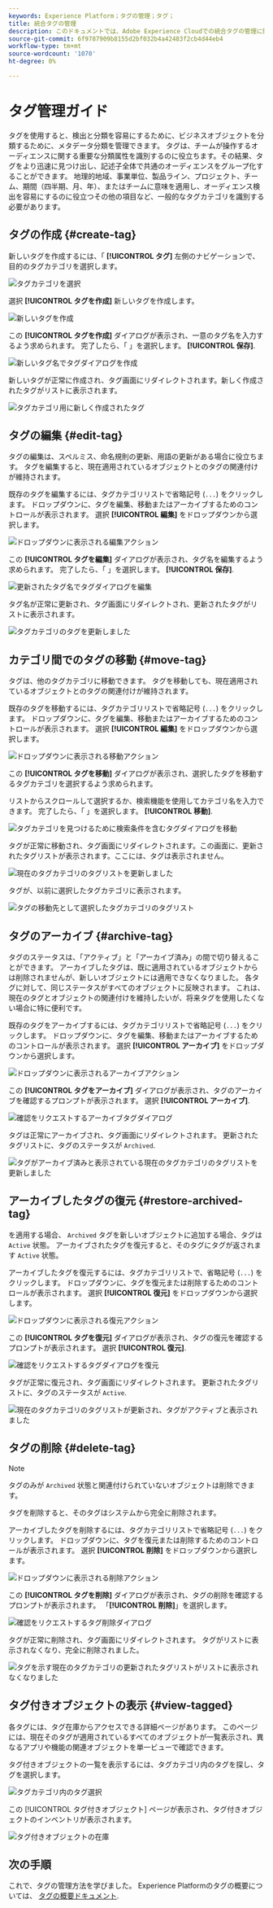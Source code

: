 ```yaml
---
keywords: Experience Platform；タグの管理；タグ；
title: 統合タグの管理
description: このドキュメントでは、Adobe Experience Cloudでの統合タグの管理に関する情報を提供します
source-git-commit: 6f9787909b8155d2bf032b4a42483f2cb4d44eb4
workflow-type: tm+mt
source-wordcount: '1070'
ht-degree: 0%

---
```


# タグ管理ガイド

タグを使用すると、検出と分類を容易にするために、ビジネスオブジェクトを分類するために、メタデータ分類を管理できます。 タグは、チームが操作するオーディエンスに関する重要な分類属性を識別するのに役立ちます。その結果、タグをより迅速に見つけ出し、記述子全体で共通のオーディエンスをグループ化することができます。 地理的地域、事業単位、製品ライン、プロジェクト、チーム、期間（四半期、月、年）、またはチームに意味を適用し、オーディエンス検出を容易にするのに役立つその他の項目など、一般的なタグカテゴリを識別する必要があります。 

## タグの作成 {#create-tag}

新しいタグを作成するには、「 **[!UICONTROL タグ]** 左側のナビゲーションで、目的のタグカテゴリを選択します。

![タグカテゴリを選択](./images/tag-selection.png)

選択 **[!UICONTROL タグを作成]** 新しいタグを作成します。

![新しいタグを作成](./images/new-tag.png)

この **[!UICONTROL タグを作成]** ダイアログが表示され、一意のタグ名を入力するよう求められます。 完了したら、「 」を選択します。 **[!UICONTROL 保存]**.

![新しいタグ名でタグダイアログを作成](./images/create-tag-dialog.png)

新しいタグが正常に作成され、タグ画面にリダイレクトされます。新しく作成されたタグがリストに表示されます。

![タグカテゴリ用に新しく作成されたタグ](./images/new-tag-listed.png)

## タグの編集 {#edit-tag}

タグの編集は、スペルミス、命名規則の更新、用語の更新がある場合に役立ちます。 タグを編集すると、現在適用されているオブジェクトとのタグの関連付けが維持されます。

既存のタグを編集するには、タグカテゴリリストで省略記号 (`...`) をクリックします。 ドロップダウンに、タグを編集、移動またはアーカイブするためのコントロールが表示されます。 選択 **[!UICONTROL 編集]** をドロップダウンから選択します。

![ドロップダウンに表示される編集アクション](./images/edit-action.png)

この **[!UICONTROL タグを編集]** ダイアログが表示され、タグ名を編集するよう求められます。 完了したら、「 」を選択します。 **[!UICONTROL 保存]**.

![更新されたタグ名でタグダイアログを編集](./images/edit-dialog.png)

タグ名が正常に更新され、タグ画面にリダイレクトされ、更新されたタグがリストに表示されます。

![タグカテゴリのタグを更新しました](./images/updated-tag-listed.png)

## カテゴリ間でのタグの移動 {#move-tag}

タグは、他のタグカテゴリに移動できます。 タグを移動しても、現在適用されているオブジェクトとのタグの関連付けが維持されます。

既存のタグを移動するには、タグカテゴリリストで省略記号 (`...`) をクリックします。 ドロップダウンに、タグを編集、移動またはアーカイブするためのコントロールが表示されます。 選択 **[!UICONTROL 編集]** をドロップダウンから選択します。

![ドロップダウンに表示される移動アクション](./images/move-action.png)

この **[!UICONTROL タグを移動]** ダイアログが表示され、選択したタグを移動するタグカテゴリを選択するよう求められます。

リストからスクロールして選択するか、検索機能を使用してカテゴリ名を入力できます。 完了したら、「 」を選択します。 **[!UICONTROL 移動]**.

![タグカテゴリを見つけるために検索条件を含むタグダイアログを移動](./images/move-dialog.png)

タグが正常に移動され、タグ画面にリダイレクトされます。この画面に、更新されたタグリストが表示されます。ここには、タグは表示されません。

![現在のタグカテゴリのタグリストを更新しました](./images/current-tag-category.png)

タグが、以前に選択したタグカテゴリに表示されます。

![タグの移動先として選択したタグカテゴリのタグリスト](./images/moved-to-tag-category.png)

## タグのアーカイブ {#archive-tag}

タグのステータスは、「アクティブ」と「アーカイブ済み」の間で切り替えることができます。 アーカイブしたタグは、既に適用されているオブジェクトからは削除されませんが、新しいオブジェクトには適用できなくなりました。 各タグに対して、同じステータスがすべてのオブジェクトに反映されます。 これは、現在のタグとオブジェクトの関連付けを維持したいが、将来タグを使用したくない場合に特に便利です。

既存のタグをアーカイブするには、タグカテゴリリストで省略記号 (`...`) をクリックします。 ドロップダウンに、タグを編集、移動またはアーカイブするためのコントロールが表示されます。 選択 **[!UICONTROL アーカイブ]** をドロップダウンから選択します。

![ドロップダウンに表示されるアーカイブアクション](./images/archive-action.png)

この **[!UICONTROL タグをアーカイブ]** ダイアログが表示され、タグのアーカイブを確認するプロンプトが表示されます。 選択 **[!UICONTROL アーカイブ]**.

![確認をリクエストするアーカイブタグダイアログ](./images/archive-dialog.png)

タグは正常にアーカイブされ、タグ画面にリダイレクトされます。 更新されたタグリストに、タグのステータスが `Archived`.

![タグがアーカイブ済みと表示されている現在のタグカテゴリのタグリストを更新しました](./images/archive-status.png)

## アーカイブしたタグの復元 {#restore-archived-tag}

を適用する場合、 `Archived` タグを新しいオブジェクトに追加する場合、タグは `Active` 状態。 アーカイブされたタグを復元すると、そのタグにタグが返されます `Active` 状態。

アーカイブしたタグを復元するには、タグカテゴリリストで、省略記号 (`...`) をクリックします。 ドロップダウンに、タグを復元または削除するためのコントロールが表示されます。 選択 **[!UICONTROL 復元]** をドロップダウンから選択します。

![ドロップダウンに表示される復元アクション](./images/restore-action.png)

この **[!UICONTROL タグを復元]** ダイアログが表示され、タグの復元を確認するプロンプトが表示されます。 選択 **[!UICONTROL 復元]**.

![確認をリクエストするタグダイアログを復元](./images/restore-dialog.png)

タグが正常に復元され、タグ画面にリダイレクトされます。 更新されたタグリストに、タグのステータスが `Active`.

![現在のタグカテゴリのタグリストが更新され、タグがアクティブと表示されました](./images/restored-active-status.png)

## タグの削除 {#delete-tag}

>[!NOTE]
>
>タグのみが `Archived` 状態と関連付けられていないオブジェクトは削除できます。

タグを削除すると、そのタグはシステムから完全に削除されます。

アーカイブしたタグを削除するには、タグカテゴリリストで省略記号 (`...`) をクリックします。 ドロップダウンに、タグを復元または削除するためのコントロールが表示されます。 選択 **[!UICONTROL 削除]** をドロップダウンから選択します。

![ドロップダウンに表示される削除アクション](./images/delete-action.png)

この **[!UICONTROL タグを削除]** ダイアログが表示され、タグの削除を確認するプロンプトが表示されます。 「**[!UICONTROL 削除]**」を選択します。

![確認をリクエストするタグ削除ダイアログ](./images/delete-dialog.png)

タグが正常に削除され、タグ画面にリダイレクトされます。 タグがリストに表示されなくなり、完全に削除されました。

![タグを示す現在のタグカテゴリの更新されたタグリストがリストに表示されなくなりました](./images/deleted-updated-list.png)

## タグ付きオブジェクトの表示 {#view-tagged}

各タグには、タグ在庫からアクセスできる詳細ページがあります。 このページには、現在そのタグが適用されているすべてのオブジェクトが一覧表示され、異なるアプリや機能の関連オブジェクトを単一ビューで確認できます。

タグ付きオブジェクトの一覧を表示するには、タグカテゴリ内のタグを探し、タグを選択します。

![タグカテゴリ内のタグ選択](./images/view-tag-selection.png)

この [!UICONTROL タグ付きオブジェクト] ページが表示され、タグ付きオブジェクトのインベントリが表示されます。

![タグ付きオブジェクトの在庫](./images/tagged-objects.png)

## 次の手順

これで、タグの管理方法を学びました。 Experience Platformのタグの概要については、 [タグの概要ドキュメント](../overview.md).
